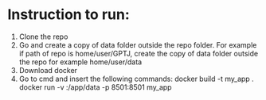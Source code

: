 # Instruction to run:
1) Clone the repo
2) Go and create a copy of data folder outside the repo folder. For example if path of repo is home/user/GPTJ, create the copy of data folder outside the repo for example home/user/data
3) Download docker
4) Go to cmd and insert the following commands:
     docker build -t my_app .
     docker run -v <path of copied data folder>:/app/data -p 8501:8501 my_app
     
    
